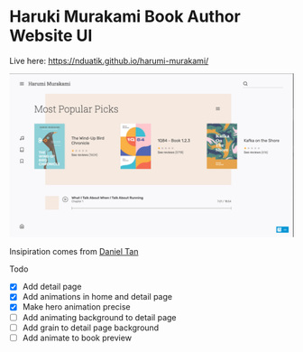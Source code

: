# Haruki Murakami Book Author Website UI

Live here: https://nduatik.github.io/harumi-murakami/

![Image](./screenshot.png)

Insipiration comes from [Daniel Tan](https://dribbble.com/shots/9172697-Haruki-Murakami-Book-Author-Website-UI-Concept)


Todo

- [x] Add detail page
- [x] Add animations in home and detail page
- [x] Make hero animation precise
- [ ] Add animating background to detail page
- [ ] Add grain to detail page background
- [ ] Add animate to book preview
